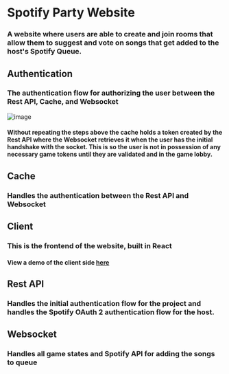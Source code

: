 # Spotify Party Website
### A website where users are able to create and join rooms that allow them to suggest and vote on songs that get added to the host's Spotify Queue.

## Authentication
### The authentication flow for authorizing the user between the Rest API, Cache, and Websocket
![image](https://i.imgur.com/fnNroCP.png)
#### Without repeating the steps above the cache holds a token created by the Rest API where the Websocket retrieves it when the user has the initial handshake with the socket. This is so the user is not in possession of any necessary game tokens until they are validated and in the game lobby.
## Cache
### Handles the authentication between the Rest API and Websocket

## Client
### This is the frontend of the website, built in React
#### View a demo of the client side [here](https://github.com/RBourne19/spotify_webapp/tree/master/client#client)
## Rest API
### Handles the initial authentication flow for the project and handles the Spotify OAuth 2 authentication flow for the host. 
## Websocket
### Handles all game states and Spotify API for adding the songs to queue
